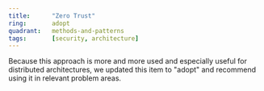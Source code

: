 ```yaml
---
title:      "Zero Trust"
ring:       adopt
quadrant:   methods-and-patterns
tags:       [security, architecture]
---
```


Because this approach is more and more used and especially useful for distributed architectures, we updated this item to "adopt" and recommend using it in relevant problem areas.
